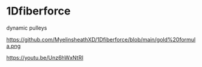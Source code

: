 # 1Dfiberforce
dynamic pulleys

https://github.com/MyelinsheathXD/1Dfiberforce/blob/main/gold%20formula.png


https://youtu.be/Unz6hWxNtRI
